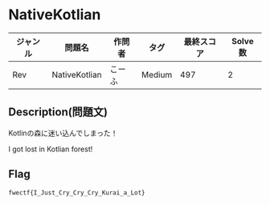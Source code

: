 # NativeKotlian

|ジャンル|問題名|作問者|タグ|最終スコア|Solve数|
|---|---|---|---|---|---|
|Rev|NativeKotlian|こーふ|Medium|497|2|
## Description(問題文)

Kotlinの森に迷い込んでしまった！

I got lost in Kotlian forest!

## Flag

`fwectf{I_Just_Cry_Cry_Cry_Kurai_a_Lot}`

